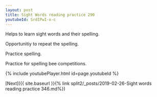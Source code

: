 ```yaml
---
layout: post
title: Sight Words reading practice 290
youtubeId: SrdIPwI-x-c
---
```

 
 
Helps to learn sight words and their spelling.

Opportunitiy to repeat the spelling. 

Practice spelling. 
 
Practice for spelling bee competitions. 
 
{% include youtubePlayer.html id=page.youtubeId %}
 
 

[Next]({{ site.baseurl }}{% link  split2/_posts/2019-02-26-Sight words reading practice 346.md%})
 
